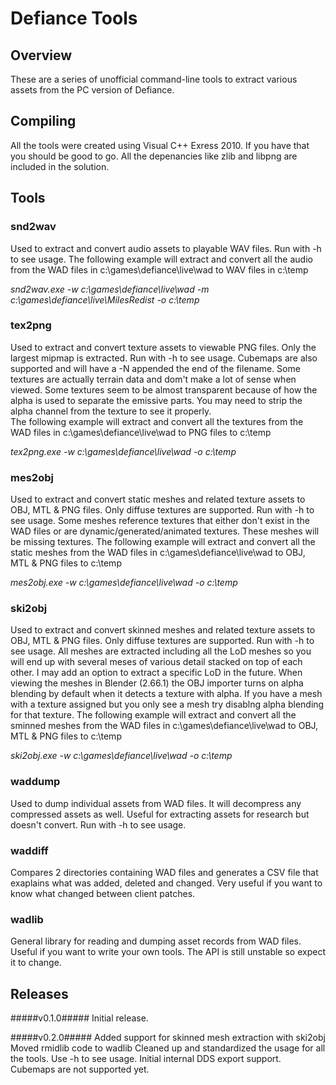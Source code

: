 # Defiance Tools #

## Overview ##
These are a series of unofficial command-line tools to extract various assets from the PC version of Defiance. 

## Compiling ##
All the tools were created using Visual C++ Exress 2010. If you have that you should be good to go. All the depenancies like zlib and libpng are included in the solution. 

## Tools ##
### snd2wav ###
Used to extract and convert audio assets to playable WAV files. Run with -h to see usage.
The following example will extract and convert all the audio from the WAD files in c:\games\defiance\live\wad to WAV files in c:\temp 

*snd2wav.exe -w c:\games\defiance\live\wad -m c:\games\defiance\live\MilesRedist -o c:\temp*  

### tex2png ###
Used to extract and convert texture assets to viewable PNG files. Only the largest mipmap is extracted. Run with -h to see usage. Cubemaps are also supported and will have a -N appended the end of the filename. Some textures are actually terrain data and dom't make a lot of sense when viewed. Some textures seem to be almost transparent because of how the alpha is used to separate the emissive parts. You may need to strip the alpha channel from the texture to see it properly.   
The following example will extract and convert all the textures from the WAD files in c:\games\defiance\live\wad to PNG files to c:\temp 

*tex2png.exe -w c:\games\defiance\live\wad -o c:\temp*  

### mes2obj ###
Used to extract and convert static meshes and related texture assets to OBJ, MTL & PNG files. Only diffuse textures are supported. Run with -h to see usage. Some meshes reference textures that either don't exist in the WAD files or are dynamic/generated/animated textures. These meshes will be missing textures. 
The following example will extract and convert all the static meshes from the WAD files in c:\games\defiance\live\wad to OBJ, MTL & PNG files to c:\temp 

*mes2obj.exe -w c:\games\defiance\live\wad -o c:\temp*  

### ski2obj ###
Used to extract and convert skinned meshes and related texture assets to OBJ, MTL & PNG files. Only diffuse textures are supported. Run with -h to see usage. All meshes are extracted including all the LoD meshes so you will end up with several meses of various detail stacked on top of each other. I may add an option to extract a specific LoD in the future. When viewing the meshes in Blender (2.66.1) the OBJ importer turns on alpha blending by default when it detects a texture with alpha. If you have a mesh with a texture assigned but you only see a mesh try disablng alpha blending for that texture. 
The following example will extract and convert all the sminned meshes from the WAD files in c:\games\defiance\live\wad to OBJ, MTL & PNG files to c:\temp 

*ski2obj.exe -w c:\games\defiance\live\wad -o c:\temp*  
  
### waddump ###
Used to dump individual assets from WAD files. It will decompress any compressed assets as well. Useful for extracting assets for research but doesn't convert. Run with -h to see usage.  

### waddiff ###
Compares 2 directories containing WAD files and generates a CSV file that exaplains what was added, deleted and changed. Very useful if you want to know what changed between client patches.  

### wadlib ###
General library for reading and dumping asset records from WAD files. Useful if you want to write your own tools. The API is still unstable so expect it to change. 


## Releases ##
#####v0.1.0#####
Initial release.

#####v0.2.0#####
Added support for skinned mesh extraction with ski2obj
Moved rmidlib code to wadlib
Cleaned up and standardized the usage for all the tools. Use -h to see usage.
Initial internal DDS export support. Cubemaps are not supported yet. 

